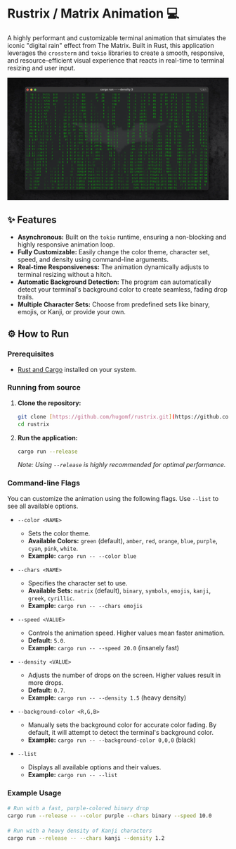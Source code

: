 # Rustrix / Matrix Animation 💻

A highly performant and customizable terminal animation that simulates the iconic "digital rain" effect from The Matrix. Built in Rust, this application leverages the `crossterm` and `tokio` libraries to create a smooth, responsive, and resource-efficient visual experience that reacts in real-time to terminal resizing and user input.

![A screenshot of the matrix code animation](images/image.png)

## ✨ Features

-   **Asynchronous:** Built on the `tokio` runtime, ensuring a non-blocking and highly responsive animation loop.
-   **Fully Customizable:** Easily change the color theme, character set, speed, and density using command-line arguments.
-   **Real-time Responsiveness:** The animation dynamically adjusts to terminal resizing without a hitch.
-   **Automatic Background Detection:** The program can automatically detect your terminal's background color to create seamless, fading drop trails.
-   **Multiple Character Sets:** Choose from predefined sets like binary, emojis, or Kanji, or provide your own.

## ⚙️ How to Run

### Prerequisites

-   [Rust and Cargo](https://www.rust-lang.org/tools/install) installed on your system.

### Running from source

1.  **Clone the repository:**
    ```bash
    git clone [https://github.com/hugomf/rustrix.git](https://github.com/hugomf/rustrix.gi)
    cd rustrix
    ```

2.  **Run the application:**
    ```bash
    cargo run --release
    ```
    _Note: Using `--release` is highly recommended for optimal performance._

### Command-line Flags

You can customize the animation using the following flags. Use `--list` to see all available options.

-   `--color <NAME>`
    -   Sets the color theme.
    -   **Available Colors:** `green` (default), `amber`, `red`, `orange`, `blue`, `purple`, `cyan`, `pink`, `white`.
    -   **Example:** `cargo run -- --color blue`

-   `--chars <NAME>`
    -   Specifies the character set to use.
    -   **Available Sets:** `matrix` (default), `binary`, `symbols`, `emojis`, `kanji`, `greek`, `cyrillic`.
    -   **Example:** `cargo run -- --chars emojis`

-   `--speed <VALUE>`
    -   Controls the animation speed. Higher values mean faster animation.
    -   **Default:** `5.0`.
    -   **Example:** `cargo run -- --speed 20.0` (insanely fast)

-   `--density <VALUE>`
    -   Adjusts the number of drops on the screen. Higher values result in more drops.
    -   **Default:** `0.7`.
    -   **Example:** `cargo run -- --density 1.5` (heavy density)

-   `--background-color <R,G,B>`
    -   Manually sets the background color for accurate color fading. By default, it will attempt to detect the terminal's background color.
    -   **Example:** `cargo run -- --background-color 0,0,0` (black)

-   `--list`
    -   Displays all available options and their values.
    -   **Example:** `cargo run -- --list`

### Example Usage

```bash
# Run with a fast, purple-colored binary drop
cargo run --release -- --color purple --chars binary --speed 10.0

# Run with a heavy density of Kanji characters
cargo run --release -- --chars kanji --density 1.2